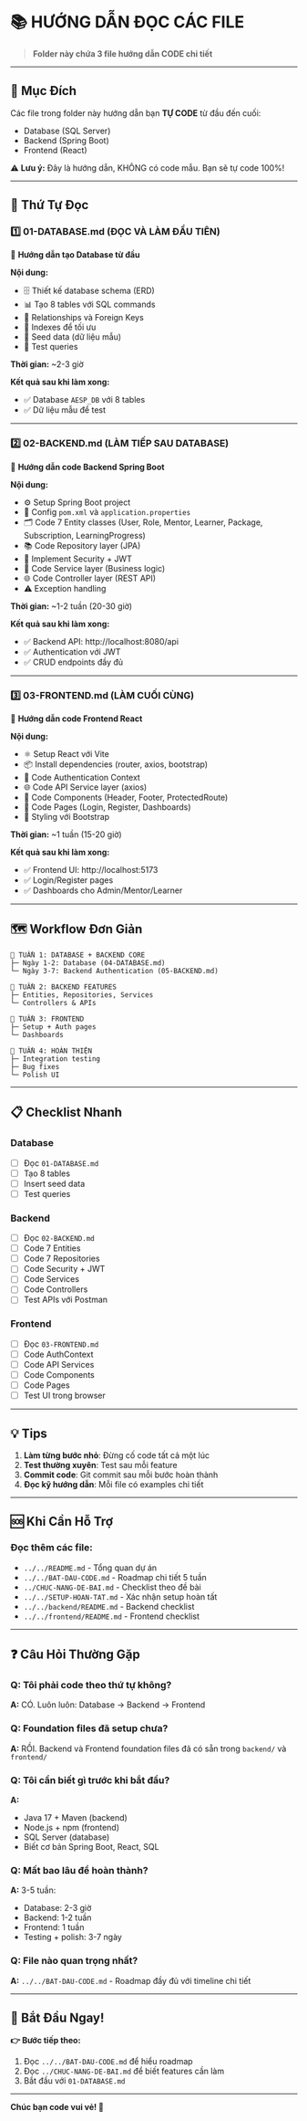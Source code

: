 # 📚 HƯỚNG DẪN ĐỌC CÁC FILE

> **Folder này chứa 3 file hướng dẫn CODE chi tiết**

---

## 🎯 Mục Đích

Các file trong folder này hướng dẫn bạn **TỰ CODE** từ đầu đến cuối:
- Database (SQL Server)
- Backend (Spring Boot)
- Frontend (React)

⚠️ **Lưu ý:** Đây là hướng dẫn, KHÔNG có code mẫu. Bạn sẽ tự code 100%!

---

## 📖 Thứ Tự Đọc

### 1️⃣ **01-DATABASE.md** (ĐỌC VÀ LÀM ĐẦU TIÊN)
📌 **Hướng dẫn tạo Database từ đầu**

**Nội dung:**
- 🗄️ Thiết kế database schema (ERD)
- 📊 Tạo 8 tables với SQL commands
- 🔗 Relationships và Foreign Keys
- 📝 Indexes để tối ưu
- 💾 Seed data (dữ liệu mẫu)
- 🧪 Test queries

**Thời gian:** ~2-3 giờ

**Kết quả sau khi làm xong:**
- ✅ Database `AESP_DB` với 8 tables
- ✅ Dữ liệu mẫu để test

---

### 2️⃣ **02-BACKEND.md** (LÀM TIẾP SAU DATABASE)
📌 **Hướng dẫn code Backend Spring Boot**

**Nội dung:**
- ⚙️ Setup Spring Boot project
- 📝 Config `pom.xml` và `application.properties`
- 🗂️ Code 7 Entity classes (User, Role, Mentor, Learner, Package, Subscription, LearningProgress)
- 📚 Code Repository layer (JPA)
- 🔐 Implement Security + JWT
- 🎯 Code Service layer (Business logic)
- 🌐 Code Controller layer (REST API)
- ⚠️ Exception handling

**Thời gian:** ~1-2 tuần (20-30 giờ)

**Kết quả sau khi làm xong:**
- ✅ Backend API: http://localhost:8080/api
- ✅ Authentication với JWT
- ✅ CRUD endpoints đầy đủ

---

### 3️⃣ **03-FRONTEND.md** (LÀM CUỐI CÙNG)
📌 **Hướng dẫn code Frontend React**

**Nội dung:**
- ⚛️ Setup React với Vite
- 📦 Install dependencies (router, axios, bootstrap)
- 🔐 Code Authentication Context
- 🌐 Code API Service layer (axios)
- 🧩 Code Components (Header, Footer, ProtectedRoute)
- 📄 Code Pages (Login, Register, Dashboards)
- 🎨 Styling với Bootstrap

**Thời gian:** ~1 tuần (15-20 giờ)

**Kết quả sau khi làm xong:**
- ✅ Frontend UI: http://localhost:5173
- ✅ Login/Register pages
- ✅ Dashboards cho Admin/Mentor/Learner

---

## 🗺️ Workflow Đơn Giản

```
📅 TUẦN 1: DATABASE + BACKEND CORE
├─ Ngày 1-2: Database (04-DATABASE.md)
└─ Ngày 3-7: Backend Authentication (05-BACKEND.md)

📅 TUẦN 2: BACKEND FEATURES
├─ Entities, Repositories, Services
└─ Controllers & APIs

📅 TUẦN 3: FRONTEND
├─ Setup + Auth pages
└─ Dashboards

📅 TUẦN 4: HOÀN THIỆN
├─ Integration testing
├─ Bug fixes
└─ Polish UI
```

---

## 📋 Checklist Nhanh

### Database
- [ ] Đọc `01-DATABASE.md`
- [ ] Tạo 8 tables
- [ ] Insert seed data
- [ ] Test queries

### Backend
- [ ] Đọc `02-BACKEND.md`
- [ ] Code 7 Entities
- [ ] Code 7 Repositories
- [ ] Code Security + JWT
- [ ] Code Services
- [ ] Code Controllers
- [ ] Test APIs với Postman

### Frontend
- [ ] Đọc `03-FRONTEND.md`
- [ ] Code AuthContext
- [ ] Code API Services
- [ ] Code Components
- [ ] Code Pages
- [ ] Test UI trong browser

---

## 💡 Tips

1. **Làm từng bước nhỏ**: Đừng cố code tất cả một lúc
2. **Test thường xuyên**: Test sau mỗi feature
3. **Commit code**: Git commit sau mỗi bước hoàn thành
4. **Đọc kỹ hướng dẫn**: Mỗi file có examples chi tiết

---

## 🆘 Khi Cần Hỗ Trợ

### Đọc thêm các file:
- `../../README.md` - Tổng quan dự án
- `../../BAT-DAU-CODE.md` - Roadmap chi tiết 5 tuần
- `../CHUC-NANG-DE-BAI.md` - Checklist theo đề bài
- `../../SETUP-HOAN-TAT.md` - Xác nhận setup hoàn tất
- `../../backend/README.md` - Backend checklist
- `../../frontend/README.md` - Frontend checklist

---

## ❓ Câu Hỏi Thường Gặp

### Q: Tôi phải code theo thứ tự không?
**A:** CÓ. Luôn luôn: Database → Backend → Frontend

### Q: Foundation files đã setup chưa?
**A:** RỒI. Backend và Frontend foundation files đã có sẵn trong `backend/` và `frontend/`

### Q: Tôi cần biết gì trước khi bắt đầu?
**A:** 
- Java 17 + Maven (backend)
- Node.js + npm (frontend)
- SQL Server (database)
- Biết cơ bản Spring Boot, React, SQL

### Q: Mất bao lâu để hoàn thành?
**A:** 3-5 tuần:
- Database: 2-3 giờ
- Backend: 1-2 tuần
- Frontend: 1 tuần
- Testing + polish: 3-7 ngày

### Q: File nào quan trọng nhất?
**A:** `../../BAT-DAU-CODE.md` - Roadmap đầy đủ với timeline chi tiết

---

## 🚀 Bắt Đầu Ngay!

**👉 Bước tiếp theo:** 

1. Đọc `../../BAT-DAU-CODE.md` để hiểu roadmap
2. Đọc `../CHUC-NANG-DE-BAI.md` để biết features cần làm
3. Bắt đầu với `01-DATABASE.md`

---

**Chúc bạn code vui vẻ! 🎉**
